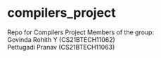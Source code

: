 # compilers_project
Repo for Compilers Project
Members of the group: <br>
Govinda Rohith Y (CS21BTECH11062) <br>
Pettugadi Pranav (CS21BTECH11063)
